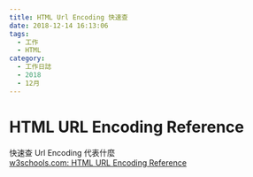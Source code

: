 ```yaml
---
title: HTML Url Encoding 快速查
date: 2018-12-14 16:13:06
tags:
  - 工作
  - HTML
category:
  - 工作日誌
  - 2018
  - 12月
---
```

# HTML URL Encoding Reference #

快速查 Url Encoding 代表什麼  
[w3schools.com: HTML URL Encoding Reference](https://www.w3schools.com/tags/ref_urlencode.asp)  